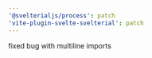 ```yaml
---
'@svelterialjs/process': patch
'vite-plugin-svelte-svelterial': patch
---
```


fixed bug with multiline imports
